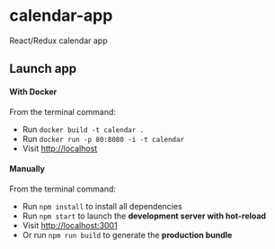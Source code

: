 # calendar-app
React/Redux calendar app

## Launch app

#### With Docker
From the terminal command:
* Run `docker build -t calendar .`
* Run `docker run -p 80:8080 -i -t calendar`
* Visit [http://localhost](http://localhost)

#### Manually
From the terminal command:
* Run `npm install` to install all dependencies
* Run `npm start` to launch the **development server with hot-reload**
* Visit [http://localhost:3001](http://localhost:3001)
* Or run `npm run build` to generate the **production bundle**